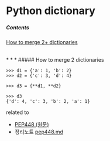 # Python dictionary
##### Contents
[How to merge 2+ dictionaries](#merge-dicts)

<br/>
* * *
##### How to merge 2 dictionaries <a id="merge-dicts"></a>

```python3
>>> d1 = {'a': 1, 'b': 2}
>>> d2 = {'c': 3, 'd': 4}

>>> d3 = {**d1, **d2}

>>> d3
{'d': 4, 'c': 3, 'b': 2, 'a': 1}
```

related to 
- [PEP448 (원문)](https://www.python.org/dev/peps/pep-0448/) 
- 정리노트 [pep448.md](https://github.com/codingbowoo/codingbowoo.github.io/blob/master/stack/pythonpractice/pep448.md)
